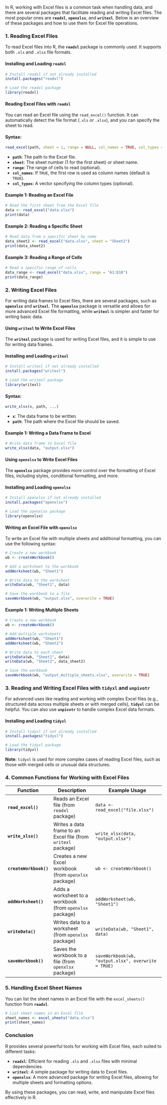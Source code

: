 In R, working with Excel files is a common task when handling data, and there are several packages that facilitate reading and writing Excel files. The most popular ones are **`readxl`**, **`openxlsx`**, and **`writexl`**. Below is an overview of these packages and how to use them for Excel file operations.

### 1. **Reading Excel Files**

To read Excel files into R, the **`readxl`** package is commonly used. It supports both `.xls` and `.xlsx` file formats.

#### **Installing and Loading `readxl`**

```r
# Install readxl if not already installed
install.packages("readxl")

# Load the readxl package
library(readxl)
```

#### **Reading Excel Files with `readxl`**

You can read an Excel file using the `read_excel()` function. It can automatically detect the file format (`.xls` or `.xlsx`), and you can specify the sheet to read.

#### Syntax:
```r
read_excel(path, sheet = 1, range = NULL, col_names = TRUE, col_types = NULL)
```
- **`path`**: The path to the Excel file.
- **`sheet`**: The sheet number (1 for the first sheet) or sheet name.
- **`range`**: The range of cells to read (optional).
- **`col_names`**: If `TRUE`, the first row is used as column names (default is `TRUE`).
- **`col_types`**: A vector specifying the column types (optional).

#### Example 1: Reading an Excel File

```r
# Read the first sheet from the Excel file
data <- read_excel("data.xlsx")
print(data)
```

#### Example 2: Reading a Specific Sheet

```r
# Read data from a specific sheet by name
data_sheet2 <- read_excel("data.xlsx", sheet = "Sheet2")
print(data_sheet2)
```

#### Example 3: Reading a Range of Cells

```r
# Read a specific range of cells
data_range <- read_excel("data.xlsx", range = "A1:D10")
print(data_range)
```

### 2. **Writing Excel Files**

For writing data frames to Excel files, there are several packages, such as **`openxlsx`** and **`writexl`**. The **`openxlsx`** package is versatile and allows for more advanced Excel file formatting, while **`writexl`** is simpler and faster for writing basic data.

#### **Using `writexl` to Write Excel Files**

The **`writexl`** package is used for writing Excel files, and it is simple to use for writing data frames.

#### Installing and Loading `writexl`

```r
# Install writexl if not already installed
install.packages("writexl")

# Load the writexl package
library(writexl)
```

#### Syntax:
```r
write_xlsx(x, path, ...)
```
- **`x`**: The data frame to be written.
- **`path`**: The path where the Excel file should be saved.

#### Example 1: Writing a Data Frame to Excel

```r
# Write data frame to Excel file
write_xlsx(data, "output.xlsx")
```

#### **Using `openxlsx` to Write Excel Files**

The **`openxlsx`** package provides more control over the formatting of Excel files, including styles, conditional formatting, and more.

#### Installing and Loading `openxlsx`

```r
# Install openxlsx if not already installed
install.packages("openxlsx")

# Load the openxlsx package
library(openxlsx)
```

#### Writing an Excel File with `openxlsx`

To write an Excel file with multiple sheets and additional formatting, you can use the following syntax:

```r
# Create a new workbook
wb <- createWorkbook()

# Add a worksheet to the workbook
addWorksheet(wb, "Sheet1")

# Write data to the worksheet
writeData(wb, "Sheet1", data)

# Save the workbook to a file
saveWorkbook(wb, "output.xlsx", overwrite = TRUE)
```

#### Example 1: Writing Multiple Sheets

```r
# Create a new workbook
wb <- createWorkbook()

# Add multiple worksheets
addWorksheet(wb, "Sheet1")
addWorksheet(wb, "Sheet2")

# Write data to each sheet
writeData(wb, "Sheet1", data)
writeData(wb, "Sheet2", data_sheet2)

# Save the workbook
saveWorkbook(wb, "output_multiple_sheets.xlsx", overwrite = TRUE)
```

### 3. **Reading and Writing Excel Files with `tidyxl` and `unpivotr`**

For advanced uses like reading and working with complex Excel files (e.g., structured data across multiple sheets or with merged cells), **`tidyxl`** can be helpful. You can also use **`unpivotr`** to handle complex Excel data formats.

#### Installing and Loading `tidyxl`

```r
# Install tidyxl if not already installed
install.packages("tidyxl")

# Load the tidyxl package
library(tidyxl)
```

**Note**: `tidyxl` is used for more complex cases of reading Excel files, such as those with merged cells or unusual data structures.

### 4. **Common Functions for Working with Excel Files**

| Function               | Description                                                 | Example Usage                                       |
|------------------------|-------------------------------------------------------------|-----------------------------------------------------|
| **`read_excel()`**      | Reads an Excel file (from `readxl` package)                 | `data <- read_excel("file.xlsx")`                   |
| **`write_xlsx()`**      | Writes a data frame to an Excel file (from `writexl` package) | `write_xlsx(data, "output.xlsx")`                   |
| **`createWorkbook()`**  | Creates a new Excel workbook (from `openxlsx` package)      | `wb <- createWorkbook()`                            |
| **`addWorksheet()`**    | Adds a worksheet to a workbook (from `openxlsx` package)    | `addWorksheet(wb, "Sheet1")`                        |
| **`writeData()`**       | Writes data to a worksheet (from `openxlsx` package)        | `writeData(wb, "Sheet1", data)`                     |
| **`saveWorkbook()`**    | Saves the workbook to a file (from `openxlsx` package)      | `saveWorkbook(wb, "output.xlsx", overwrite = TRUE)` |

### 5. **Handling Excel Sheet Names**

You can list the sheet names in an Excel file with the `excel_sheets()` function from **`readxl`**.

```r
# List sheet names in an Excel file
sheet_names <- excel_sheets("data.xlsx")
print(sheet_names)
```

### Conclusion

R provides several powerful tools for working with Excel files, each suited to different tasks:

- **`readxl`**: Efficient for reading `.xls` and `.xlsx` files with minimal dependencies.
- **`writexl`**: A simple package for writing data to Excel files.
- **`openxlsx`**: A more advanced package for writing Excel files, allowing for multiple sheets and formatting options.

By using these packages, you can read, write, and manipulate Excel files effectively in R.
